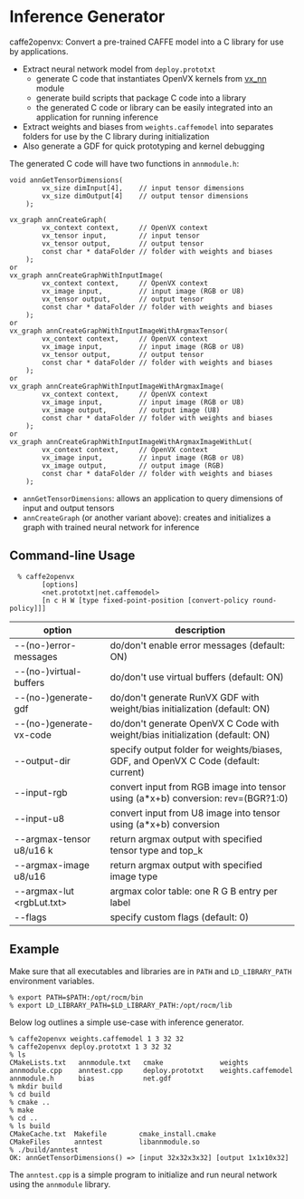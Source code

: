 # Inference Generator

caffe2openvx: Convert a pre-trained CAFFE model into a C library for use by applications.
* Extract neural network model from `deploy.prototxt`
  + generate C code that instantiates OpenVX kernels from [vx_nn](https://github.com/GPUOpen-ProfessionalCompute-Libraries/MIVisionX/tree/master/vx_nn/README.md) module
  + generate build scripts that package C code into a library
  + the generated C code or library can be easily integrated into an application for running inference
* Extract weights and biases from `weights.caffemodel` into separates folders for use by the C library during initialization
* Also generate a GDF for quick prototyping and kernel debugging

The generated C code will have two functions in `annmodule.h`:

```
void annGetTensorDimensions(
        vx_size dimInput[4],    // input tensor dimensions
        vx_size dimOutput[4]    // output tensor dimensions
    );

vx_graph annCreateGraph(
        vx_context context,     // OpenVX context
        vx_tensor input,        // input tensor
        vx_tensor output,       // output tensor
        const char * dataFolder // folder with weights and biases
    );
or
vx_graph annCreateGraphWithInputImage(
        vx_context context,     // OpenVX context
        vx_image input,         // input image (RGB or U8)
        vx_tensor output,       // output tensor
        const char * dataFolder // folder with weights and biases
    );
or
vx_graph annCreateGraphWithInputImageWithArgmaxTensor(
        vx_context context,     // OpenVX context
        vx_image input,         // input image (RGB or U8)
        vx_tensor output,       // output tensor
        const char * dataFolder // folder with weights and biases
    );
or
vx_graph annCreateGraphWithInputImageWithArgmaxImage(
        vx_context context,     // OpenVX context
        vx_image input,         // input image (RGB or U8)
        vx_image output,        // output image (U8)
        const char * dataFolder // folder with weights and biases
    );
or
vx_graph annCreateGraphWithInputImageWithArgmaxImageWithLut(
        vx_context context,     // OpenVX context
        vx_image input,         // input image (RGB or U8)
        vx_image output,        // output image (RGB)
        const char * dataFolder // folder with weights and biases
    );
```

* `annGetTensorDimensions`: allows an application to query dimensions of input and output tensors
* `annCreateGraph` (or another variant above): creates and initializes a graph with trained neural network for inference

## Command-line Usage

```
  % caffe2openvx
        [options]
        <net.prototxt|net.caffemodel>
        [n c H W [type fixed-point-position [convert-policy round-policy]]]
```

| option | description |
| ------ | ----------- |
| --(no-)error-messages     | do/don't enable error messages (default: ON) |
| --(no-)virtual-buffers    | do/don't use virtual buffers (default: ON) |
| --(no-)generate-gdf       | do/don't generate RunVX GDF with weight/bias initialization (default: ON) |
| --(no-)generate-vx-code   | do/don't generate OpenVX C Code with weight/bias initialization (default: ON) |
| --output-dir <folder>     | specify output folder for weights/biases, GDF, and OpenVX C Code (default: current) |
| --input-rgb <a> <b> <rev> | convert input from RGB image into tensor using (a*x+b) conversion: rev=(BGR?1:0) |
| --input-u8  <a> <b>       | convert input from U8 image into tensor using (a*x+b) conversion |
| --argmax-tensor u8/u16 k  | return argmax output with specified tensor type and top_k |
| --argmax-image u8/u16     | return argmax output with specified image type |
| --argmax-lut <rgbLut.txt> | argmax color table: one R G B entry per label |
| --flags <int>             | specify custom flags (default: 0) |

## Example

Make sure that all executables and libraries are in `PATH` and `LD_LIBRARY_PATH` environment variables.

```
% export PATH=$PATH:/opt/rocm/bin
% export LD_LIBRARY_PATH=$LD_LIBRARY_PATH:/opt/rocm/lib
```

Below log outlines a simple use-case with inference generator.

```
% caffe2openvx weights.caffemodel 1 3 32 32
% caffe2openvx deploy.prototxt 1 3 32 32
% ls
CMakeLists.txt   annmodule.txt   cmake              weights
annmodule.cpp    anntest.cpp     deploy.prototxt    weights.caffemodel
annmodule.h      bias            net.gdf
% mkdir build
% cd build
% cmake ..
% make
% cd ..
% ls build
CMakeCache.txt  Makefile        cmake_install.cmake
CMakeFiles      anntest         libannmodule.so
% ./build/anntest
OK: annGetTensorDimensions() => [input 32x32x3x32] [output 1x1x10x32]
```

The `anntest.cpp` is a simple program to initialize and run neural network using the `annmodule` library.
